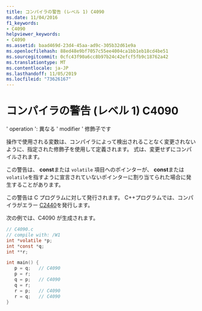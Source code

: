 ```yaml
---
title: コンパイラの警告 (レベル 1) C4090
ms.date: 11/04/2016
f1_keywords:
- C4090
helpviewer_keywords:
- C4090
ms.assetid: baad469d-23d4-45aa-ad9c-305b32d61e9a
ms.openlocfilehash: 88ed48e9bf7057c55ee4004ca1bb1eb18cd4be51
ms.sourcegitcommit: 0cfc43f90a6cc8b97b24c42efcf5fb9c18762a42
ms.translationtype: MT
ms.contentlocale: ja-JP
ms.lasthandoff: 11/05/2019
ms.locfileid: "73626167"
---
```

# <a name="compiler-warning-level-1-c4090"></a>コンパイラの警告 (レベル 1) C4090

' operation ': 異なる ' modifier ' 修飾子です

操作で使用される変数は、コンパイラによって検出されることなく変更されないように、指定された修飾子を使用して定義されます。 式は、変更せずにコンパイルされます。

この警告は、 **const**または `volatile` 項目へのポインターが、 **const**または `volatile`を指すように宣言されていないポインターに割り当てられた場合に発生することがあります。

この警告は C プログラムに対して発行されます。 C++プログラムでは、コンパイラがエラー [C2440](../../error-messages/compiler-errors-1/compiler-error-c2440.md)を発行します。

次の例では、C4090 が生成されます。

```c
// C4090.c
// compile with: /W1
int *volatile *p;
int *const *q;
int **r;

int main() {
   p = q;   // C4090
   p = r;
   q = p;   // C4090
   q = r;
   r = p;   // C4090
   r = q;   // C4090
}
```